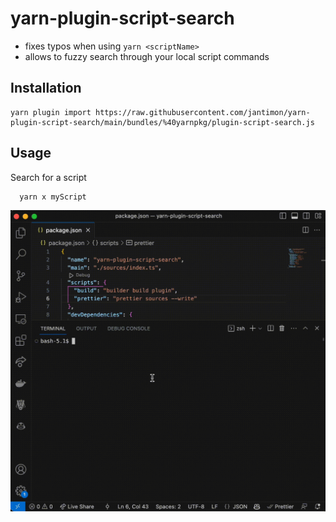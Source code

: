 # yarn-plugin-script-search

- fixes typos when using `yarn <scriptName>`
- allows to fuzzy search through your local script commands

## Installation

```shell
yarn plugin import https://raw.githubusercontent.com/jantimon/yarn-plugin-script-search/main/bundles/%40yarnpkg/plugin-script-search.js
```

## Usage

Search for a script

```
  yarn x myScript
```

![Demo of yarn-plugin-script-search](https://raw.githubusercontent.com/jantimon/yarn-plugin-script-search/main/preview.gif)
